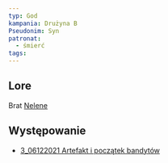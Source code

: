 ```yaml
---
typ: God
kampania: Drużyna B
Pseudonim: Syn
patronat:
  - śmierć
tags: 
---
```


## Lore
Brat [Nelene](./Nelene.md)

## Występowanie
- [3_06122021 Artefakt i początek bandytów](../sesje/3_06122021%20Artefakt%20i%20pocz%C4%85tek%20bandyt%C3%B3w.md)





